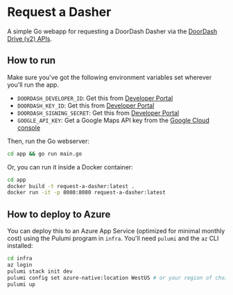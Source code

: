 # Request a Dasher

A simple Go webapp for requesting a DoorDash Dasher via the [DoorDash Drive (v2) APIs](https://developer.doordash.com/en-US/api/drive).

## How to run

Make sure you've got the following environment variables set wherever you'll run the app.

- `DOORDASH_DEVELOPER_ID`: Get this from [Developer Portal](https://developer.doordash.com/portal/integration/drive/credentials)
- `DOORDASH_KEY_ID`: Get this from [Developer Portal](https://developer.doordash.com/portal/integration/drive/credentials)
- `DOORDASH_SIGNING_SECRET`: Get this from [Developer Portal](https://developer.doordash.com/portal/integration/drive/credentials)
- `GOOGLE_API_KEY`: Get a Google Maps API key from the [Google Cloud console](https://developers.google.com/maps/documentation/javascript/get-api-key)

Then, run the Go webserver:

```sh
cd app && go run main.go
```

Or, you can run it inside a Docker container:

```sh
cd app
docker build -t request-a-dasher:latest .
docker run -it -p 8080:8080 request-a-dasher:latest
```

## How to deploy to Azure

You can deploy this to an Azure App Service (optimized for minimal monthly cost) using the Pulumi program in `infra`. You'll need `pulumi` and the `az` CLI installed:

```sh
cd infra
az login
pulumi stack init dev
pulumi config set azure-native:location WestUS # or your region of choice
pulumi up
```
